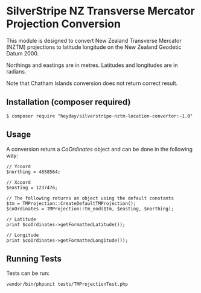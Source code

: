 # SilverStripe NZ Transverse Mercator Projection Conversion

This module is designed to convert New Zealand Transverse Mercator (NZTM) projections to latitude longitude on the
New Zealand Geodetic Datum 2000.

Northings and eastings are in metres. Latitudes and longitudes are in radians.

Note that Chatham Islands conversion does not return correct result.


## Installation (composer required)

```
$ composer require "heyday/silverstripe-nztm-location-convertor:~1.0"
```



## Usage


A conversion return a _CoOrdinates_ object and can be done in the following way:

```
// Ycoord
$northing = 4858564;

// Xcoord
$easting = 1237476;

// The following returns an object using the default constants
$tm = TMProjection::CreateDefaultTMProjection();
$coOrdinates = TMProjection::tm_eod($tm, $easting, $northing);

// Latitude
print $coOrdinates->getFormattedLatitude());

// Longitude
print $coOrdinates->getFormattedLongitude());
```




## Running Tests

Tests can be run:

```
vendor/bin/phpunit tests/TMProjectionTest.php
```
